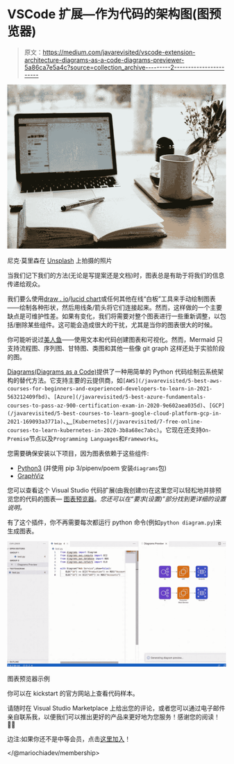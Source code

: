 # VSCode 扩展—作为代码的架构图(图预览器)

> 原文：<https://medium.com/javarevisited/vscode-extension-architecture-diagrams-as-a-code-diagrams-previewer-5a86ca7e5a4c?source=collection_archive---------2----------------------->

![](img/09a0c2f258643d1528ac9f582d3e91a7.png)

尼克·莫里森在 [Unsplash](https://unsplash.com/s/photos/on-computer?utm_source=unsplash&utm_medium=referral&utm_content=creditCopyText) 上拍摄的照片

当我们记下我们的方法(无论是写提案还是文档)时，图表总是有助于将我们的信息传递给观众。

我们要么使用[draw . io](https://app.diagrams.net/)/[lucid chart](https://www.lucidchart.com/pages/landing?utm_source=google&utm_medium=cpc&utm_campaign=_chart_en_tier3_mixed_search_brand_exact_&km_CPC_CampaignId=1484560207&km_CPC_AdGroupID=60168114191&km_CPC_Keyword=lucidchart&km_CPC_MatchType=e&km_CPC_ExtensionID=&km_CPC_Network=g&km_CPC_AdPosition=&km_CPC_Creative=442433234360&km_CPC_TargetID=kwd-33511936169&km_CPC_Country=9062520&km_CPC_Device=c&km_CPC_placement=&km_CPC_target=&gclid=CjwKCAjwoduRBhA4EiwACL5RP2lRhVr2z7ic6vAAp-qXuK-xDY0jWkpTakQESV-ZLKe2QkxEltv_8BoCu2cQAvD_BwE)或任何其他在线“白板”工具来手动绘制图表——绘制各种形状，然后用线条/箭头将它们连接起来。然而，这样做的一个主要缺点是可维护性差。如果有变化，我们将需要对整个图表进行一些重新调整，以包括/删除某些组件。这可能会造成很大的干扰，尤其是当你的图表很大的时候。

你可能听说过[美人鱼](https://mermaid-js.github.io/mermaid/#/README)——使用文本和代码创建图表和可视化。然而，Mermaid 只支持流程图、序列图、甘特图、类图和其他一些像 git graph 这样还处于实验阶段的图。

[Diagrams(Diagrams as a Code)](https://diagrams.mingrammer.com/#:~:text=About%20Diagrams&text=Diagram%20as%20Code%20allows%20you,as%20Programming%20Languages%20and%20Frameworks%20.)提供了一种用简单的 Python 代码绘制云系统架构的替代方法。它支持主要的云提供商，如`[AWS](/javarevisited/5-best-aws-courses-for-beginners-and-experienced-developers-to-learn-in-2021-563212409fbd)`、`[Azure](/javarevisited/5-best-azure-fundamentals-courses-to-pass-az-900-certification-exam-in-2020-9e602aea035d)`、`[GCP](/javarevisited/5-best-courses-to-learn-google-cloud-platform-gcp-in-2021-169093a3771a)`、[、](/javarevisited/5-best-courses-to-learn-google-cloud-platform-gcp-in-2021-169093a3771a)`[Kubernetes](/javarevisited/7-free-online-courses-to-learn-kubernetes-in-2020-3b8a68ec7abc)`。它现在还支持`On-Premise`节点以及`Programming Languages`和`Frameworks`。

您需要确保安装以下项目，因为图表依赖于这些组件:

*   [Python3](https://www.python.org/downloads/) (并使用 pip 3/pipenv/poem 安装`diagrams`包)
*   [GraphViz](https://www.graphviz.org/download/)

您可以查看这个 Visual Studio 代码扩展(由我创建🤓)在这里您可以轻松地并排预览您的代码的图表— [图表预览器](https://marketplace.visualstudio.com/items?itemName=tehpeng.diagramspreviewer)。*您还可以在“要求(设置)”部分找到更详细的设置说明。*

有了这个插件，你不再需要每次都运行 python 命令(例如`python diagram.py`)来生成图表。

[![](img/53ba5e438e9065a1d64c6ec31eed4891.png)](https://javarevisited.blogspot.com/2020/05/top-10-udemy-courses-to-learn-python-programming.html)

图表预览器示例

你可以在 kickstart 的官方网站上查看代码样本。

请随时在 Visual Studio Marketplace 上给出您的评论，或者您可以通过电子邮件亲自联系我，以便我们可以推出更好的产品来更好地为您服务！感谢您的阅读！🙇‍♀️

边注:如果你还不是中等会员，点击[这里加入](/@mariochiadev/membership)！

</@mariochiadev/membership> 